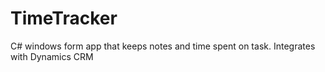 # TimeTracker
C# windows form app that keeps notes and time spent on task.  Integrates with Dynamics CRM
